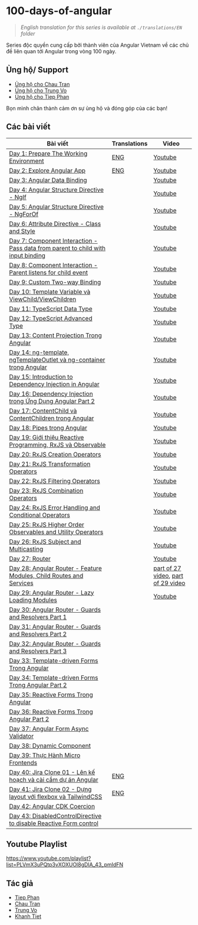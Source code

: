 # 100-days-of-angular

> _English translation for this series is available at `./translations/EN` folder_

Series độc quyền cung cấp bởi thành viên của Angular Vietnam về các chủ đề liên quan tới Angular trong vòng 100 ngày.

## Ủng hộ/ Support

- [Ủng hộ cho Chau Tran](https://github.com/sponsors/nartc)
- [Ủng hộ cho Trung Vo](https://www.buymeacoffee.com/tuantrungvo)
- [Ủng hộ cho Tiep Phan](https://www.facebook.com/pttiep)

Bọn mình chân thành cảm ơn sự ủng hộ và đóng góp của các bạn!

## Các bài viết

| Bài viết                                                                                 | Translations     | Video                                                                  |
| ---------------------------------------------------------------------------------------- | ---------------- | ---------------------------------------------------------------------- |
| [Day 1: Prepare The Working Environment][day1]                                           | [ENG][day1-eng]  | [Youtube][day1-video]                                                  |
| [Day 2: Explore Angular App][day2]                                                       | [ENG][day2-eng]  | [Youtube][day2-video]                                                  |
| [Day 3: Angular Data Binding][day3]                                                      |                  | [Youtube][day3-video]                                                  |
| [Day 4: Angular Structure Directive - NgIf][day4]                                        |                  | [Youtube][day4-video]                                                  |
| [Day 5: Angular Structure Directive - NgForOf][day5]                                     |                  | [Youtube][day5-video]                                                  |
| [Day 6: Attribute Directive - Class and Style][day6]                                     |                  | [Youtube][day6-video]                                                  |
| [Day 7: Component Interaction - Pass data from parent to child with input binding][day7] |                  | [Youtube][day7-video]                                                  |
| [Day 8: Component Interaction - Parent listens for child event][day8]                    |                  | [Youtube][day8-video]                                                  |
| [Day 9: Custom Two-way Binding][day9]                                                    |                  | [Youtube][day9-video]                                                  |
| [Day 10: Template Variable và ViewChild/ViewChildren][day10]                             |                  | [Youtube][day10-video]                                                 |
| [Day 11: TypeScript Data Type][day11]                                                    |                  | [Youtube][day11-video]                                                 |
| [Day 12: TypeScript Advanced Type][day12]                                                |                  | [Youtube][day12-video]                                                 |
| [Day 13: Content Projection Trong Angular][day13]                                        |                  | [Youtube][day13-video]                                                 |
| [Day 14: ng-template, ngTemplateOutlet và ng-container trong Angular][day14]             |                  | [Youtube][day14-video]                                                 |
| [Day 15: Introduction to Dependency Injection in Angular][day15]                         |                  | [Youtube][day15-video]                                                 |
| [Day 16: Dependency Injection trong Ứng Dụng Angular Part 2][day16]                      |                  | [Youtube][day16-video]                                                 |
| [Day 17: ContentChild và ContentChildren trong Angular][day17]                           |                  | [Youtube][day17-video]                                                 |
| [Day 18: Pipes trong Angular][day18]                                                     |                  | [Youtube][day18-video]                                                 |
| [Day 19: Giới thiệu Reactive Programming, RxJS và Observable][day19]                     |                  | [Youtube][day19-video]                                                 |
| [Day 20: RxJS Creation Operators][day20]                                                 |                  | [Youtube][day20-video]                                                 |
| [Day 21: RxJS Transformation Operators][day21]                                           |                  | [Youtube][day21-video]                                                 |
| [Day 22: RxJS Filtering Operators][day22]                                                |                  | [Youtube][day22-video]                                                 |
| [Day 23: RxJS Combination Operators][day23]                                              |                  | [Youtube][day23-video]                                                 |
| [Day 24: RxJS Error Handling and Conditional Operators][day24]                           |                  | [Youtube][day24-video]                                                 |
| [Day 25: RxJS Higher Order Observables and Utility Operators][day25]                     |                  | [Youtube][day25-video]                                                 |
| [Day 26: RxJS Subject and Multicasting][day26]                                           |                  | [Youtube][day26-video]                                                 |
| [Day 27: Router][day27]                                                                  |                  | [Youtube][day27-28-video]                                              |
| [Day 28: Angular Router - Feature Modules, Child Routes and Services][day28]             |                  | [part of 27 video][day27-28-video], [part of 29 video][day28-29-video] |
| [Day 29: Angular Router - Lazy Loading Modules][day29]                                   |                  | [Youtube][day28-29-video]                                              |
| [Day 30: Angular Router - Guards and Resolvers Part 1][day30]                            |                  |                                                                        |
| [Day 31: Angular Router - Guards and Resolvers Part 2][day31]                            |                  |                                                                        |
| [Day 32: Angular Router - Guards and Resolvers Part 3][day32]                            |                  |                                                                        |
| [Day 33: Template-driven Forms Trong Angular][day33]                                     |                  |                                                                        |
| [Day 34: Template-driven Forms Trong Angular Part 2][day34]                              |                  |                                                                        |
| [Day 35: Reactive Forms Trong Angular][day35]                                            |                  |                                                                        |
| [Day 36: Reactive Forms Trong Angular Part 2][day36]                                     |                  |                                                                        |
| [Day 37: Angular Form Async Validator][day37]                                            |                  |                                                                        |
| [Day 38: Dynamic Component][day38]                                                       |                  |                                                                        |
| [Day 39: Thực Hành Micro Frontends][day39]                                               |                  |                                                                        |
| [Day 40: Jira Clone 01 - Lên kế hoạch và cài cắm dự án Angular][day40]                   | [ENG][day40-eng] |                                                                        |
| [Day 41: Jira Clone 02 - Dựng layout với flexbox và TailwindCSS][day41]                  | [ENG][day41-eng] |                                                                        |
| [Day 42: Angular CDK Coercion][day42]                                                    |                  |                                                                        |
| [Day 43: DisabledControlDirective to disable Reactive Form control][day43]               |                  |                                                                        |

## Youtube Playlist

https://www.youtube.com/playlist?list=PLVmX3uPQtp3vXOXUOl8gDIA_43_pmIdFN

## Tác giả

- [Tiep Phan][tieppt]
- [Chau Tran][nartc]
- [Trung Vo][trungk18]
- [Khanh Tiet][khanhtiet]

[day1]: Day001-Installation.md
[day1-eng]: ./translations/EN/Day001-Installation.md
[day2]: Day002-AngularApp.md
[day2-eng]: ./translations/EN/Day002-AngularApp.md
[day3]: Day003-DataBinding.md
[day4]: Day004-Structure-Directive-If-Else.md
[day5]: Day005-Structure-Directive-NgFor.md
[day6]: Day006-Attribute-Directive-Class-Style.md
[day7]: Day007-Component-Interaction-01.md
[day8]: Day008-Component-Interaction-02.md
[day9]: Day009-two-way-binding.md
[day10]: Day010-template-variable-viewchild-viewchildren.md
[day11]: Day011-typescript-data-type.md
[day12]: Day012-typescript-advanced-type.md
[day13]: Day013-content-projection-in-angular.md
[day14]: Day014-ng-template-ng-template-outlet-ng-container.md
[day15]: Day015-introduction-dependency-injection-in-angular.md
[day16]: Day016-dependency-injection-in-angular-part-2.md
[day17]: Day017-contentchild-contentchildren.md
[day18]: Day018-pipes.md
[day19]: Day019-intro-rxjs-observable.md
[day20]: Day020-rxjs-creation.md
[day21]: Day021-rxjs-transformation.md
[day22]: Day022-rxjs-filtering.md
[day23]: Day023-rxjs-combination.md
[day24]: Day024-rxjs-error-handling-conditional.md
[day25]: Day025-rxjs-hoo-utility.md
[day26]: Day026-rxjs-subject-multicast.md
[day27]: Day027-router.md
[day28]: Day028-router-feature-child-services.md
[day29]: Day029-router-lazy-load.md
[day30]: Day030-router-guards-resolvers.md
[day31]: Day031-router-guards-resolvers-2.md
[day32]: Day032-router-guards-resolvers-3.md
[day33]: Day033-template-driven-forms.md
[day34]: Day034-template-driven-forms-2.md
[day35]: Day035-reactive-forms.md
[day36]: Day036-reactive-forms-2.md
[day37]: Day037-form-async-validator.md
[day38]: Day038-dynamic-component.md
[day39]: Day039-micro-frontends.md
[day40]: Day040-jira-angular-01.md
[day40-eng]: https://trungk18.com/experience/angular-jira-clone-tutorial-01-planning-and-set-up/
[day41]: Day040-jira-angular-02.md
[day41-eng]: https://trungk18.com/experience/angular-jira-clone-tutorial-02-application-layout-tailwindcss-flex/
[day42]: Day042-angular-cdk-coercion.md
[day43]: Day043-angular-disable-control-directive.md
[day1-video]: https://youtu.be/NS6P1fpU77o
[day2-video]: https://youtu.be/jgFw8tAgKNs
[day3-video]: https://youtu.be/WrMywdbnQfk
[day4-video]: https://youtu.be/Yujs6hi-l4w
[day5-video]: https://youtu.be/q7CQPEPSkD0
[day6-video]: https://youtu.be/Zh36WRD3MMQ
[day7-video]: https://youtu.be/uTd2W4NQkgs
[day8-video]: https://youtu.be/XFN75RZzMJY
[day9-video]: https://youtu.be/U8UCOKInmu8
[day10-video]: https://youtu.be/Wd_644YBQUM
[day11-video]: https://youtu.be/ozHjDLuusVU
[day12-video]: https://youtu.be/4tcajihANZQ
[day13-video]: https://youtu.be/-vN52YVbcgk
[day14-video]: https://youtu.be/3JM8pDR-MaU
[day15-video]: https://youtu.be/_JnUGhVhq_o
[day16-video]: https://youtu.be/hTsn6L8vcVg
[day17-video]: https://youtu.be/m3ZgeVGLZag
[day18-video]: https://youtu.be/4BJ2Vk67f6A
[day19-video]: https://youtu.be/lRfyUh4ex38
[day20-video]: https://youtu.be/OWvK8ZB_Wrc
[day21-video]: https://youtu.be/AG97A7_NCLE
[day22-video]: https://youtu.be/KEBpdRL11Nw
[day23-video]: https://youtu.be/qChj6nScvl0
[day24-video]: https://youtu.be/UnfiFpY5VtQ
[day25-video]: https://youtu.be/5SD2YIxMBBM
[day26-video]: https://youtu.be/8nWosjgcI5k
[day27-28-video]: https://youtu.be/mw4a9S5k8yU
[day28-29-video]: https://youtu.be/D0Tv5BaNTa8
[tieppt]: https://github.com/tieppt
[nartc]: https://github.com/nartc
[trungk18]: https://github.com/trungk18
[khanhtiet]: https://github.com/januaryofmine
